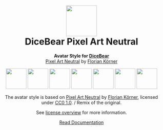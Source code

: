 <h1 align="center"><img src="https://dicebear.com/logo-readme.svg" width="96" /> <br />DiceBear Pixel Art Neutral</h1>
<p align="center">
  <strong>Avatar Style for <a href="https://dicebear.com/">DiceBear</a></strong><br />
  <a href="https://www.figma.com/community/file/1198754108850888330">Pixel Art Neutral</a> by <a href="https://dicebear.com">Florian Körner</a>
</p>

<p align="center">
  <img src="https://api.dicebear.com/5.x/pixel-art-neutral/svg?seed=Mimi" width="64" />
  <img src="https://api.dicebear.com/5.x/pixel-art-neutral/svg?seed=Sasha" width="64" />
  <img src="https://api.dicebear.com/5.x/pixel-art-neutral/svg?seed=Lilly" width="64" />
  <img src="https://api.dicebear.com/5.x/pixel-art-neutral/svg?seed=Tigger" width="64" />
  <img src="https://api.dicebear.com/5.x/pixel-art-neutral/svg?seed=Bella" width="64" />
  <img src="https://api.dicebear.com/5.x/pixel-art-neutral/svg?seed=Zoe" width="64" />
  <img src="https://api.dicebear.com/5.x/pixel-art-neutral/svg?seed=Kitty" width="64" />
</p>

<p align="center">
  The avatar style is based on <a href="https://www.figma.com/community/file/1198754108850888330">Pixel Art Neutral</a> by
  <a href="https://dicebear.com">Florian Körner</a>, licensed under
  <a href="https://creativecommons.org/licenses/zero/1.0/">CC0 1.0</a>. / Remix of the original.
</p>
<p align="center">
  See <a href="https://dicebear.com/licenses">license overview</a> for more information.
</p>

<p align="center">
  <a href="https://dicebear.com/styles/pixel-art-neutral">
    Read Documentation
  </a>
</p>

